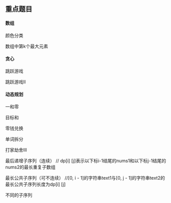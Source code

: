 ## 重点题目



#### 数组

颜色分类

数组中第k个最大元素

#### 贪心

跳跃游戏

跳跃游戏Ⅱ

#### 动态规划

一和零

目标和

零钱兑换

单词拆分

打家劫舍Ⅲ

最后递增子序列（连续）  // dp[i] [j]表示以下标i-1结尾的nums1和以下标j-1结尾的nums2的最长重复子数组

最长公共子序列（可不连续） //[0, i - 1]的字符串text1与[0, j - 1]的字符串text2的最长公共子序列长度为dp[i] [j]

不同的子序列